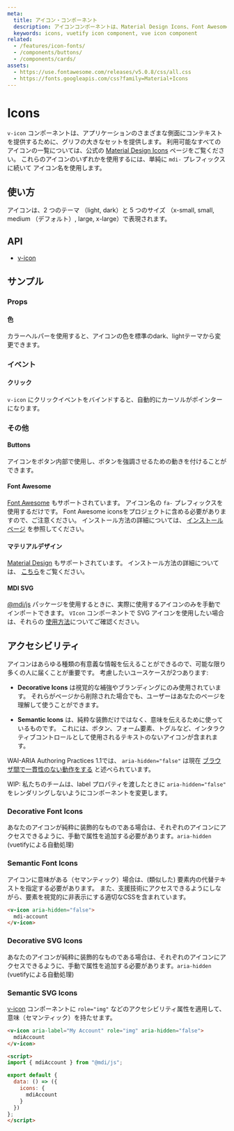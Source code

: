 ```yaml
---
meta:
  title: アイコン・コンポーネント
  description: アイコンコンポーネントは、Material Design Icons、Font Awesomeなど、複数の一般的なアイコンフォントと互換性があります。
  keywords: icons, vuetify icon component, vue icon component
related:
  - /features/icon-fonts/
  - /components/buttons/
  - /components/cards/
assets:
  - https://use.fontawesome.com/releases/v5.0.8/css/all.css
  - https://fonts.googleapis.com/css?family=Material+Icons
---
```


# Icons

`v-icon` コンポーネントは、アプリケーションのさまざまな側面にコンテキストを提供するために、グリフの大きなセットを提供します。 利用可能なすべてのアイコンの一覧については、公式の [Material Design Icons](https://materialdesignicons.com/) ページをご覧ください。 これらのアイコンのいずれかを使用するには、単純に `mdi-` プレフィックスに続いて アイコン名を使用します。

<entry-ad />

## 使い方

アイコンは、2 つのテーマ （light, dark）と 5 つのサイズ （x-small, small, medium （デフォルト）, large, x-large）で表現されます。

<usage name="v-icon" />

## API

- [v-icon](/api/v-icon)

<inline-api page="components/icons" />

## サンプル

### Props

#### 色

カラーヘルパーを使用すると、アイコンの色を標準のdark、lightテーマから変更できます。

<example file="v-icon/prop-color" />

### イベント

#### クリック

`v-icon` にクリックイベントをバインドすると、自動的にカーソルがポインターになります。

<example file="v-icon/event-click" />

### その他

#### Buttons

アイコンをボタン内部で使用し、ボタンを強調させるための動きを付けることができます。

<example file="v-icon/misc-buttons" />

#### Font Awesome

[Font Awesome](https://fontawesome.com/icons/) もサポートされています。 アイコン名の `fa-` プレフィックスを使用するだけです。 Font Awesome iconsをプロジェクトに含める必要がありますので、ご注意ください。 インストール方法の詳細については、 [インストールページ](/features/icon-fonts#install-font-awesome-5-icons) を参照してください。

<example file="v-icon/misc-font-awesome" />

#### マテリアルデザイン

[Material Design](https://material.io/tools/icons/?style=baseline) もサポートされています。 インストール方法の詳細については、 [こちら](/features/icon-fonts#install-material-icons)をご覧ください。

<example file="v-icon/misc-md" />

#### MDI SVG

[@mdi/js](https://www.npmjs.com/package/@mdi/js) パッケージを使用するときに、実際に使用するアイコンのみを手動でインポートできます。 `VIcon` コンポーネントで SVG アイコンを使用したい場合は、それらの [使用方法](/features/icon-fonts#install-material-design-icons-js-svg)についてご確認ください。

<example file="v-icon/misc-mdi-svg" />

## アクセシビリティ

アイコンはあらゆる種類の有意義な情報を伝えることができるので、可能な限り多くの人に届くことが重要です。 考慮したいユースケースが2つあります:

- **Decorative Icons** は視覚的な補強やブランディングにのみ使用されています。 それらがページから削除された場合でも、ユーザーはあなたのページを理解して使うことができます。

- **Semantic Icons** は、純粋な装飾だけではなく、意味を伝えるために使っているものです。 これには、ボタン、フォーム要素、トグルなど、インタラクティブコントロールとして使用されるテキストのないアイコンが含まれます。

<alert type="error">

  WAI-ARIA Authoring Practices 1.1では、 `aria-hidden="false"` は現在 [ブラウザ間で一貫性のない動作をする](https://www.w3.org/TR/wai-aria-1.1/#aria-hidden) と述べられています。

</alert>

<alert type="info">

  WIP: 私たちのチームは、label プロパティを渡したときに `aria-hidden="false"` をレンダリングしないようにコンポーネントを変更します。

</alert>

### Decorative Font Icons

あなたのアイコンが純粋に装飾的なものである場合は、それぞれのアイコンにアクセスできるように、手動で属性を追加する必要があります。`aria-hidden` (vuetifyによる自動処理)

### Semantic Font Icons

アイコンに意味がある（セマンティック）場合は、(類似した) 要素内の代替テキストを指定する必要があります。 また、支援技術にアクセスできるようにしながら、要素を視覚的に非表示にする適切なCSSを含まれています。

```html
<v-icon aria-hidden="false">
  mdi-account
</v-icon>
```

### Decorative SVG Icons

あなたのアイコンが純粋に装飾的なものである場合は、それぞれのアイコンにアクセスできるように、手動で属性を追加する必要があります。`aria-hidden` (vuetifyによる自動処理)

### Semantic SVG Icons

[v-icon](/components/icons/) コンポーネントに `role="img"` などのアクセシビリティ属性を適用して、意味（セマンティック）を持たせます。

```html
<v-icon aria-label="My Account" role="img" aria-hidden="false">
  mdiAccount
</v-icon>

<script>
import { mdiAccount } from "@mdi/js";

export default {
  data: () => ({
    icons: {
      mdiAccount
    }
  })
};
</script>
```

<backmatter />
